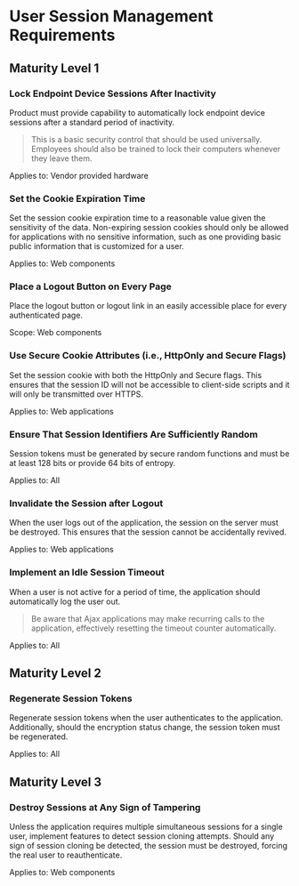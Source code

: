 # User Session Management Requirements

## Maturity Level 1

### Lock Endpoint Device Sessions After Inactivity

Product must provide capability to automatically lock endpoint device sessions after a standard period of inactivity.

> This is a basic security control that should be used universally. Employees should also be trained to lock their computers whenever they leave them.

Applies to: Vendor provided hardware



### Set the Cookie Expiration Time

Set the session cookie expiration time to a reasonable value given the sensitivity of the data. Non-expiring session cookies should only be allowed for applications with no sensitive information, such as one providing basic public information that is customized for a user.

Applies to: Web components



### Place a Logout Button on Every Page

Place the logout button or logout link in an easily accessible place for every authenticated page.

Scope: Web components



### Use Secure Cookie Attributes (i.e., HttpOnly and Secure Flags)

Set the session cookie with both the HttpOnly and Secure flags. This ensures that the session ID will not be accessible to client-side scripts and it will only be transmitted over HTTPS.

Applies to: Web applications



### Ensure That Session Identifiers Are Sufficiently Random

Session tokens must be generated by secure random functions and must be at least 128 bits or provide 64 bits of entropy.

Applies to: All



### Invalidate the Session after Logout

When the user logs out of the application, the session on the server must be destroyed. This ensures that the session cannot be accidentally revived.

Applies to: Web applications



### Implement an Idle Session Timeout

When a user is not active for a period of time, the application should automatically log the user out.

> Be aware that Ajax applications may make recurring calls to the application, effectively resetting the timeout counter automatically.

Applies to: All



## Maturity Level 2

### Regenerate Session Tokens

Regenerate session tokens when the user authenticates to the application. Additionally, should the encryption status change, the session token must be regenerated.

Applies to: All



## Maturity Level 3

### Destroy Sessions at Any Sign of Tampering

Unless the application requires multiple simultaneous sessions for a single user, implement features to detect session cloning attempts. Should any sign of session cloning be detected, the session must be destroyed, forcing the real user to reauthenticate.

Applies to: Web components


